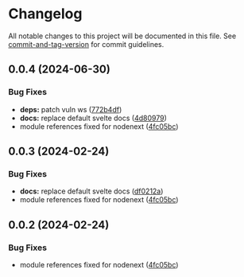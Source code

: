 # Changelog

All notable changes to this project will be documented in this file. See [commit-and-tag-version](https://github.com/absolute-version/commit-and-tag-version) for commit guidelines.

## 0.0.4 (2024-06-30)


### Bug Fixes

* **deps:** patch vuln ws ([772b4df](https://github.com/nick-somebody/svelte-tuicss/commit/772b4dff6af9ec141c0ede8626c384127f087370))
* **docs:** replace default svelte docs ([4d80979](https://github.com/nick-somebody/svelte-tuicss/commit/4d809795c464bb555c357b978b350629ead1262d))
* module references fixed for nodenext ([4fc05bc](https://github.com/nick-somebody/svelte-tuicss/commit/4fc05bc85c7d5cb32d5b36cd3eeb785e87b4da74))

## 0.0.3 (2024-02-24)


### Bug Fixes

* **docs:** replace default svelte docs ([df0212a](https://github.com/nick-somebody/svelte-tuicss/commit/df0212a441636f331930e4d2c787b8342c93f3ed))
* module references fixed for nodenext ([4fc05bc](https://github.com/nick-somebody/svelte-tuicss/commit/4fc05bc85c7d5cb32d5b36cd3eeb785e87b4da74))

## 0.0.2 (2024-02-24)


### Bug Fixes

* module references fixed for nodenext ([4fc05bc](https://github.com/nick-somebody/svelte-tuicss/commit/4fc05bc85c7d5cb32d5b36cd3eeb785e87b4da74))
